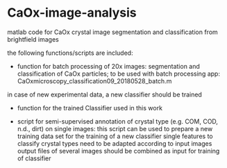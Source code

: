 # CaOx-image-analysis
matlab code for CaOx crystal image segmentation and classification from brightfield images

the following functions/scripts are included:

- function for batch processing  of 20x images: 
segmentation and classification of CaOx particles; to be used with batch processing app:
CaOxmicroscopy_classification09_20180528_batch.m

in case of new experimental data, a new classifier should be trained

- function for the trained Classifier used in this work

- script for semi-supervised annotation of crystal type (e.g. COM, COD, n.d., dirt) on single images:
this script can be used to prepare a new training data set for the training of a new classifier
single features to classify crystal types need to be adapted according to input images
output files of several images should be combined as input for training of classifier
